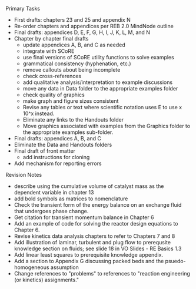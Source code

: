 
Primary Tasks
- First drafts: chapters 23 and 25 and appendix N
- Re-order chapters and appendices per REB 2.0 MindNode outline
- Final drafts: appendices D, E, F, G, H, I, J, K, L, M, and N
- Chapter by chapter final drafts
  - update appendices A, B, and C as needed
  - integrate with SCoRE
  - use final versions of SCoRE utility functions to solve examples
  - grammatical consistency (hyphenation, etc.)
  - remove callouts about being incomplete
  - check cross-references
  - add qualitative analysis/interpretation to example discussions
  - move any data in Data folder to the appropriate examples folder
  - check quality of graphics
  - make graph and figure sizes consistent
  - Revise any tables or text where scientific notation uses E to use x 10^x instead.
  - Eliminate any links to the Handouts folder
  - Move graphics associated with examples from the Graphics folder to the appropriate examples sub-folder.
- Final drafts: appendices A, B, and C
- Eliminate the Data and Handouts folders
- Final draft of front matter
  - add instructions for cloning
- Add mechanism for reporting errors

Revision Notes
* describe using the cumulative volume of catalyst mass as the dependent variable in chapter 13
* add bold symbols as matrices to nomenclature
* Check the transient form of the energy balance on an exchange fluid that undergoes phase change.
* Get citation for transient momentum balance in Chapter 6
* Add an example of code for solving the reactor design equations to Chapter 6.
* Revise kinetics data analysis chapters to refer to Chapters 7 and 8
* Add illustration of laminar, turbulent and plug flow to prerequsite knowledge section on fluids; see slide 18 in VO Slides - RE Basics 1.3
* Add linear least squares to prerequisite knowledge appendix.
* Add a section to Appendix G discussing packed beds and the psuedo-homogeneous assumption
* Change references to "problems" to references to "reaction engineering (or kinetics) assignments."